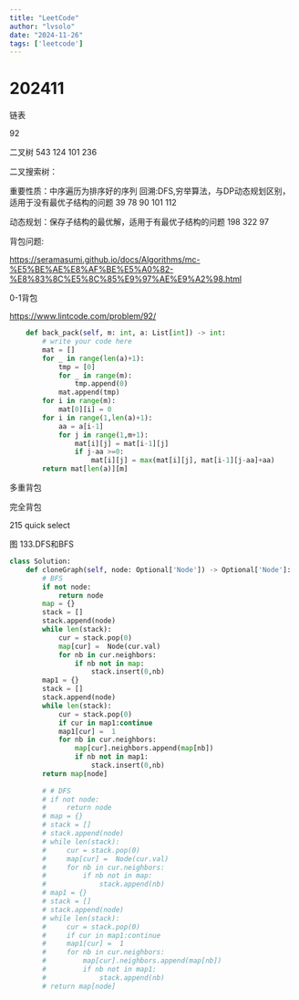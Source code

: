 ```yaml
---
title: "LeetCode"
author: "lvsolo"
date: "2024-11-26"
tags: ['leetcode']
---
```

# 202411

链表

92

二叉树
543 124 101 236

二叉搜索树：

重要性质：中序遍历为排序好的序列
回溯:DFS,穷举算法，与DP动态规划区别，适用于没有最优子结构的问题
39 78 90 101 112




动态规划：保存子结构的最优解，适用于有最优子结构的问题
198 322 97

背包问题:

https://seramasumi.github.io/docs/Algorithms/mc-%E5%BE%AE%E8%AF%BE%E5%A0%82-%E8%83%8C%E5%8C%85%E9%97%AE%E9%A2%98.html

0-1背包

https://www.lintcode.com/problem/92/

```python
    def back_pack(self, m: int, a: List[int]) -> int:
        # write your code here
        mat = []
        for _ in range(len(a)+1):
            tmp = [0]
            for _ in range(m):
                tmp.append(0)
            mat.append(tmp)
        for i in range(m):
            mat[0][i] = 0
        for i in range(1,len(a)+1):
            aa = a[i-1]
            for j in range(1,m+1):
                mat[i][j] = mat[i-1][j]
                if j-aa >=0:
                    mat[i][j] = max(mat[i][j], mat[i-1][j-aa]+aa)
        return mat[len(a)][m]
```

多重背包



完全背包

215 quick select

图
133.DFS和BFS

```python
class Solution:
    def cloneGraph(self, node: Optional['Node']) -> Optional['Node']:
        # BFS
        if not node:
            return node
        map = {}
        stack = []
        stack.append(node)
        while len(stack):
            cur = stack.pop(0)
            map[cur] =  Node(cur.val)
            for nb in cur.neighbors:
                if nb not in map:
                    stack.insert(0,nb)
        map1 = {}
        stack = []
        stack.append(node)
        while len(stack):
            cur = stack.pop(0)
            if cur in map1:continue
            map1[cur] =  1
            for nb in cur.neighbors:
                map[cur].neighbors.append(map[nb])
                if nb not in map1:
                    stack.insert(0,nb)
        return map[node]
      
        # # DFS
        # if not node:
        #     return node
        # map = {}
        # stack = []
        # stack.append(node)
        # while len(stack):
        #     cur = stack.pop(0)
        #     map[cur] =  Node(cur.val)
        #     for nb in cur.neighbors:
        #         if nb not in map:
        #             stack.append(nb)
        # map1 = {}
        # stack = []
        # stack.append(node)
        # while len(stack):
        #     cur = stack.pop(0)
        #     if cur in map1:continue
        #     map1[cur] =  1
        #     for nb in cur.neighbors:
        #         map[cur].neighbors.append(map[nb])
        #         if nb not in map1:
        #             stack.append(nb)
        # return map[node]
```
